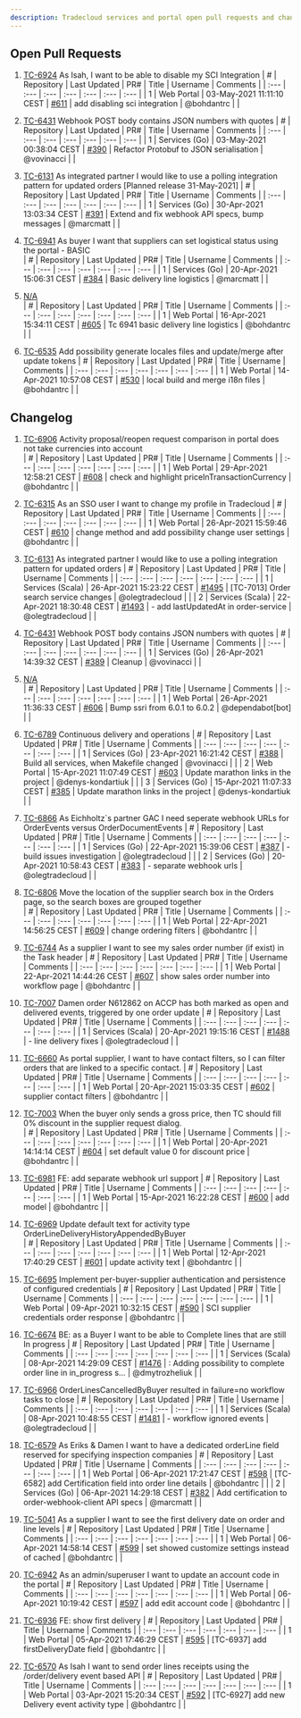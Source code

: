 ```yaml
---
description: Tradecloud services and portal open pull requests and changelog (Mon May 3 11:30:47 CEST 2021)
---
```



## Open Pull Requests

1. [TC-6924](https://tradecloud.atlassian.net/browse/TC-6924) As Isah, I want to be able to disable my SCI Integration 
| #    | Repository | Last Updated | PR#  | Title | Username | Comments |
| :--- | :---       | :---         | :--- | :---  | :---     | :--- |
| 1 | Web Portal | 03-May-2021 11:11:10 CEST | [#611](https://github.com/tradecloud/tradecloud-portal-angular/pull/611) |  add disabling sci integration | @bohdantrc |  |

2. [TC-6431](https://tradecloud.atlassian.net/browse/TC-6431) Webhook POST body contains JSON numbers with quotes 
| #    | Repository | Last Updated | PR#  | Title | Username | Comments |
| :--- | :---       | :---         | :--- | :---  | :---     | :--- |
| 1 | Services (Go) | 03-May-2021 00:38:04 CEST | [#390](https://github.com/tradecloud/tradecloud-microservices-go/pull/390) |  Refactor Protobuf to JSON serialisation | @vovinacci |  |

3. [TC-6131](https://tradecloud.atlassian.net/browse/TC-6131) As integrated partner I would like to use a polling integration pattern for updated orders [Planned release 31-May-2021]
| #    | Repository | Last Updated | PR#  | Title | Username | Comments |
| :--- | :---       | :---         | :--- | :---  | :---     | :--- |
| 1 | Services (Go) | 30-Apr-2021 13:03:34 CEST | [#391](https://github.com/tradecloud/tradecloud-microservices-go/pull/391) |  Extend and fix webhook API specs, bump messages | @marcmatt |  |

4. [TC-6941](https://tradecloud.atlassian.net/browse/TC-6941) As buyer I want that suppliers can set logistical status using the portal - BASIC  
| #    | Repository | Last Updated | PR#  | Title | Username | Comments |
| :--- | :---       | :---         | :--- | :---  | :---     | :--- |
| 1 | Services (Go) | 20-Apr-2021 15:06:31 CEST | [#384](https://github.com/tradecloud/tradecloud-microservices-go/pull/384) |  Basic delivery line logistics | @marcmatt |  |

5. [N/A](#)  
| #    | Repository | Last Updated | PR#  | Title | Username | Comments |
| :--- | :---       | :---         | :--- | :---  | :---     | :--- |
| 1 | Web Portal | 16-Apr-2021 15:34:11 CEST | [#605](https://github.com/tradecloud/tradecloud-portal-angular/pull/605) | Tc 6941 basic delivery line logistics | @bohdantrc |  |

6. [TC-6535](https://tradecloud.atlassian.net/browse/TC-6535) Add possibility generate locales files and update/merge after update tokens 
| #    | Repository | Last Updated | PR#  | Title | Username | Comments |
| :--- | :---       | :---         | :--- | :---  | :---     | :--- |
| 1 | Web Portal | 14-Apr-2021 10:57:08 CEST | [#530](https://github.com/tradecloud/tradecloud-portal-angular/pull/530) |  local build and merge i18n files | @bohdantrc |  |

## Changelog

1. [TC-6906](https://tradecloud.atlassian.net/browse/TC-6906) Activity proposal/reopen request comparison in portal does not take currencies into account   
| #    | Repository | Last Updated | PR#  | Title | Username | Comments |
| :--- | :---       | :---         | :--- | :---  | :---     | :--- |
| 1 | Web Portal | 29-Apr-2021 12:58:21 CEST | [#608](https://github.com/tradecloud/tradecloud-portal-angular/pull/608) |  check and highlight priceInTransactionCurrency | @bohdantrc |  |

2. [TC-6315](https://tradecloud.atlassian.net/browse/TC-6315) As an SSO user I want to change my profile in Tradecloud 
| #    | Repository | Last Updated | PR#  | Title | Username | Comments |
| :--- | :---       | :---         | :--- | :---  | :---     | :--- |
| 1 | Web Portal | 26-Apr-2021 15:59:46 CEST | [#610](https://github.com/tradecloud/tradecloud-portal-angular/pull/610) |  change method and add possibility change user settings | @bohdantrc |  |

3. [TC-6131](https://tradecloud.atlassian.net/browse/TC-6131) As integrated partner I would like to use a polling integration pattern for updated orders 
| #    | Repository | Last Updated | PR#  | Title | Username | Comments |
| :--- | :---       | :---         | :--- | :---  | :---     | :--- |
| 1 | Services (Scala) | 26-Apr-2021 15:23:22 CEST | [#1495](https://github.com/tradecloud/tradecloud-microservices/pull/1495) |  [TC-7013] Order search service changes | @olegtradecloud |  |
| 2 | Services (Scala) | 22-Apr-2021 18:30:48 CEST | [#1493](https://github.com/tradecloud/tradecloud-microservices/pull/1493) |  - add lastUpdatedAt in order-service | @olegtradecloud |  |

4. [TC-6431](https://tradecloud.atlassian.net/browse/TC-6431) Webhook POST body contains JSON numbers with quotes 
| #    | Repository | Last Updated | PR#  | Title | Username | Comments |
| :--- | :---       | :---         | :--- | :---  | :---     | :--- |
| 1 | Services (Go) | 26-Apr-2021 14:39:32 CEST | [#389](https://github.com/tradecloud/tradecloud-microservices-go/pull/389) |  Cleanup | @vovinacci |  |

5. [N/A](#)  
| #    | Repository | Last Updated | PR#  | Title | Username | Comments |
| :--- | :---       | :---         | :--- | :---  | :---     | :--- |
| 1 | Web Portal | 26-Apr-2021 11:36:33 CEST | [#606](https://github.com/tradecloud/tradecloud-portal-angular/pull/606) | Bump ssri from 6.0.1 to 6.0.2 | @dependabot[bot] |  |

6. [TC-6789](https://tradecloud.atlassian.net/browse/TC-6789) Continuous delivery and operations 
| #    | Repository | Last Updated | PR#  | Title | Username | Comments |
| :--- | :---       | :---         | :--- | :---  | :---     | :--- |
| 1 | Services (Go) | 23-Apr-2021 16:21:42 CEST | [#388](https://github.com/tradecloud/tradecloud-microservices-go/pull/388) |  Build all services, when Makefile changed | @vovinacci |  |
| 2 | Web Portal | 15-Apr-2021 11:07:49 CEST | [#603](https://github.com/tradecloud/tradecloud-portal-angular/pull/603) |  Update marathon links in the project | @denys-kondartiuk |  |
| 3 | Services (Go) | 15-Apr-2021 11:07:33 CEST | [#385](https://github.com/tradecloud/tradecloud-microservices-go/pull/385) |  Update marathon links in the project | @denys-kondartiuk |  |

7. [TC-6866](https://tradecloud.atlassian.net/browse/TC-6866) As Eichholtz`s partner GAC I need seperate webhook URLs for OrderEvents versus OrderDocumentEvents 
| #    | Repository | Last Updated | PR#  | Title | Username | Comments |
| :--- | :---       | :---         | :--- | :---  | :---     | :--- |
| 1 | Services (Go) | 22-Apr-2021 15:39:06 CEST | [#387](https://github.com/tradecloud/tradecloud-microservices-go/pull/387) |  - build issues investigation | @olegtradecloud |  |
| 2 | Services (Go) | 20-Apr-2021 10:58:43 CEST | [#383](https://github.com/tradecloud/tradecloud-microservices-go/pull/383) |  - separate webhook urls | @olegtradecloud |  |

8. [TC-6806](https://tradecloud.atlassian.net/browse/TC-6806) Move the location of the supplier search box in the Orders page, so the search boxes are grouped together  
| #    | Repository | Last Updated | PR#  | Title | Username | Comments |
| :--- | :---       | :---         | :--- | :---  | :---     | :--- |
| 1 | Web Portal | 22-Apr-2021 14:56:25 CEST | [#609](https://github.com/tradecloud/tradecloud-portal-angular/pull/609) |  change ordering filters | @bohdantrc |  |

9. [TC-6744](https://tradecloud.atlassian.net/browse/TC-6744) As a supplier I want to see my sales order number (if exist) in the Task header 
| #    | Repository | Last Updated | PR#  | Title | Username | Comments |
| :--- | :---       | :---         | :--- | :---  | :---     | :--- |
| 1 | Web Portal | 22-Apr-2021 14:44:26 CEST | [#607](https://github.com/tradecloud/tradecloud-portal-angular/pull/607) |  show sales order number into workflow page | @bohdantrc |  |

10. [TC-7007](https://tradecloud.atlassian.net/browse/TC-7007) Damen order N612862 on ACCP has both marked as open and delivered events, triggered by one order update 
| #    | Repository | Last Updated | PR#  | Title | Username | Comments |
| :--- | :---       | :---         | :--- | :---  | :---     | :--- |
| 1 | Services (Scala) | 20-Apr-2021 19:15:16 CEST | [#1488](https://github.com/tradecloud/tradecloud-microservices/pull/1488) |  - line delivery fixes | @olegtradecloud |  |

11. [TC-6660](https://tradecloud.atlassian.net/browse/TC-6660) As portal supplier, I want to have contact filters, so I can filter orders that are linked to a specific contact. 
| #    | Repository | Last Updated | PR#  | Title | Username | Comments |
| :--- | :---       | :---         | :--- | :---  | :---     | :--- |
| 1 | Web Portal | 20-Apr-2021 15:03:35 CEST | [#602](https://github.com/tradecloud/tradecloud-portal-angular/pull/602) |  supplier contact filters | @bohdantrc |  |

12. [TC-7003](https://tradecloud.atlassian.net/browse/TC-7003) When the buyer only sends a gross price, then TC should fill 0% discount in the supplier request dialog.  
| #    | Repository | Last Updated | PR#  | Title | Username | Comments |
| :--- | :---       | :---         | :--- | :---  | :---     | :--- |
| 1 | Web Portal | 20-Apr-2021 14:14:14 CEST | [#604](https://github.com/tradecloud/tradecloud-portal-angular/pull/604) |  set default value 0 for discount price | @bohdantrc |  |

13. [TC-6981](https://tradecloud.atlassian.net/browse/TC-6981) FE: add separate webhook url support 
| #    | Repository | Last Updated | PR#  | Title | Username | Comments |
| :--- | :---       | :---         | :--- | :---  | :---     | :--- |
| 1 | Web Portal | 15-Apr-2021 16:22:28 CEST | [#600](https://github.com/tradecloud/tradecloud-portal-angular/pull/600) |  add model | @bohdantrc |  |

14. [TC-6969](https://tradecloud.atlassian.net/browse/TC-6969) Update default text for activity type OrderLineDeliveryHistoryAppendedByBuyer  
| #    | Repository | Last Updated | PR#  | Title | Username | Comments |
| :--- | :---       | :---         | :--- | :---  | :---     | :--- |
| 1 | Web Portal | 12-Apr-2021 17:40:29 CEST | [#601](https://github.com/tradecloud/tradecloud-portal-angular/pull/601) |  update activity text | @bohdantrc |  |

15. [TC-6695](https://tradecloud.atlassian.net/browse/TC-6695) Implement per-buyer-supplier authentication and persistence of configured credentials 
| #    | Repository | Last Updated | PR#  | Title | Username | Comments |
| :--- | :---       | :---         | :--- | :---  | :---     | :--- |
| 1 | Web Portal | 09-Apr-2021 10:32:15 CEST | [#590](https://github.com/tradecloud/tradecloud-portal-angular/pull/590) |  SCI supplier credentials order response | @bohdantrc |  |

16. [TC-6674](https://tradecloud.atlassian.net/browse/TC-6674) BE: as a Buyer I want to be able to Complete lines that are still In progress 
| #    | Repository | Last Updated | PR#  | Title | Username | Comments |
| :--- | :---       | :---         | :--- | :---  | :---     | :--- |
| 1 | Services (Scala) | 08-Apr-2021 14:29:09 CEST | [#1476](https://github.com/tradecloud/tradecloud-microservices/pull/1476) | : Adding possibility to complete order line in in_progress s… | @dmytrozheliuk |  |

17. [TC-6966](https://tradecloud.atlassian.net/browse/TC-6966) OrderLinesCancelledByBuyer resulted in failure=no workflow tasks to close 
| #    | Repository | Last Updated | PR#  | Title | Username | Comments |
| :--- | :---       | :---         | :--- | :---  | :---     | :--- |
| 1 | Services (Scala) | 08-Apr-2021 10:48:55 CEST | [#1481](https://github.com/tradecloud/tradecloud-microservices/pull/1481) |  - workflow ignored events | @olegtradecloud |  |

18. [TC-6579](https://tradecloud.atlassian.net/browse/TC-6579) As Eriks &amp; Damen I want to have a dedicated orderLine field reserved for specifying inspection companies 
| #    | Repository | Last Updated | PR#  | Title | Username | Comments |
| :--- | :---       | :---         | :--- | :---  | :---     | :--- |
| 1 | Web Portal | 06-Apr-2021 17:21:47 CEST | [#598](https://github.com/tradecloud/tradecloud-portal-angular/pull/598) | [TC-6582] add Certification field into order line details | @bohdantrc |  |
| 2 | Services (Go) | 06-Apr-2021 14:29:18 CEST | [#382](https://github.com/tradecloud/tradecloud-microservices-go/pull/382) |  Add certification to order-webhook-client API specs | @marcmatt |  |

19. [TC-5041](https://tradecloud.atlassian.net/browse/TC-5041) As a supplier I want to see the first delivery date on order and line levels 
| #    | Repository | Last Updated | PR#  | Title | Username | Comments |
| :--- | :---       | :---         | :--- | :---  | :---     | :--- |
| 1 | Web Portal | 06-Apr-2021 14:58:14 CEST | [#599](https://github.com/tradecloud/tradecloud-portal-angular/pull/599) |  set showed customize settings instead of cached  | @bohdantrc |  |

20. [TC-6942](https://tradecloud.atlassian.net/browse/TC-6942) As an admin/superuser I want to update an account code in the portal 
| #    | Repository | Last Updated | PR#  | Title | Username | Comments |
| :--- | :---       | :---         | :--- | :---  | :---     | :--- |
| 1 | Web Portal | 06-Apr-2021 10:19:42 CEST | [#597](https://github.com/tradecloud/tradecloud-portal-angular/pull/597) |  add edit account code | @bohdantrc |  |

21. [TC-6936](https://tradecloud.atlassian.net/browse/TC-6936) FE: show first delivery 
| #    | Repository | Last Updated | PR#  | Title | Username | Comments |
| :--- | :---       | :---         | :--- | :---  | :---     | :--- |
| 1 | Web Portal | 05-Apr-2021 17:46:29 CEST | [#595](https://github.com/tradecloud/tradecloud-portal-angular/pull/595) |  [TC-6937] add firstDeliveryDate field | @bohdantrc |  |

22. [TC-6570](https://tradecloud.atlassian.net/browse/TC-6570) As Isah I want to send order lines receipts using the /order/delivery event based API 
| #    | Repository | Last Updated | PR#  | Title | Username | Comments |
| :--- | :---       | :---         | :--- | :---  | :---     | :--- |
| 1 | Web Portal | 03-Apr-2021 15:20:34 CEST | [#592](https://github.com/tradecloud/tradecloud-portal-angular/pull/592) | [TC-6927] add new Delivery event activity type | @bohdantrc |  |

